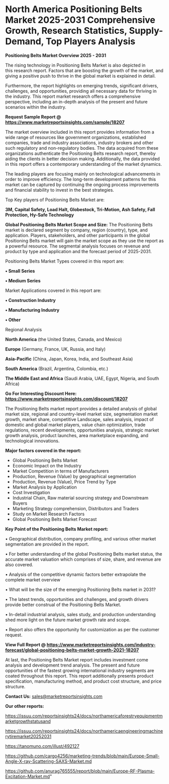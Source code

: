 # North America Positioning Belts Market 2025-2031 Comprehensive Growth, Research Statistics, Supply-Demand,  Top Players Analysis

<Strong> Positioning Belts Market Overview 2025 - 2031</strong>

The rising technology in Positioning Belts Market is also depicted in this research report. Factors that are boosting the growth of the market, and giving a positive push to thrive in the global market is explained in detail.

Furthermore, the report highlights on emerging trends, significant drivers, challenges, and opportunities, providing all necessary data for thriving in the industry. This report market research offers a comprehensive perspective, including an in-depth analysis of the present and future scenarios within the industry.

<strong>Request Sample Report @ <a href=https://www.marketreportsinsights.com/sample/18207>https://www.marketreportsinsights.com/sample/18207</a></strong>

The market overview included in this report provides information from a wide range of resources like government organizations, established companies, trade and industry associations, industry brokers and other such regulatory and non-regulatory bodies. The data acquired from these organizations authenticate the Positioning Belts research report, thereby aiding the clients in better decision making. Additionally, the data provided in this report offers a contemporary understanding of the market dynamics.

The leading players are focusing mainly on technological advancements in order to improve efficiency. The long-term development patterns for this market can be captured by continuing the ongoing process improvements and financial stability to invest in the best strategies.

Top Key players of Positioning Belts Market are:

<strong>3M, Capital Safety, Load Halt, Globestock, Tri-Motion, Ash Safety, Fall Protection, Hy-Safe Technology</strong>

<strong><b>Global Positioning Belts Market Scope and Size:</b></strong>
The Positioning Belts market is declared segment by company, region (country), type, and application. Players, stakeholders, and other participants in the global Positioning Belts market will gain the market scope as they use the report as a powerful resource. The segmental analysis focuses on revenue and product by type and application and the forecast period of 2025-2031.

Positioning Belts Market Types covered in this report are:

<strong>• Small Series

• Medium Series</strong>

Market Applications covered in this report are:

<strong>• Construction Industry

• Manufacturing Industry

• Other</strong> 

Regional Analysis

<strong>North America</strong> (the United States, Canada, and Mexico)

<strong>Europe</strong> (Germany, France, UK, Russia, and Italy)

<strong>Asia-Pacific</strong> (China, Japan, Korea, India, and Southeast Asia)

<strong>South America</strong> (Brazil, Argentina, Colombia, etc.)

<strong>The Middle East and Africa</strong> (Saudi Arabia, UAE, Egypt, Nigeria, and South Africa)

<strong>Go For Interesting Discount Here: <a href=https://www.marketreportsinsights.com/discount/18207>https://www.marketreportsinsights.com/discount/18207</a></strong>

The Positioning Belts market report provides a detailed analysis of global market size, regional and country-level market size, segmentation market growth, market share, competitive Landscape, sales analysis, impact of domestic and global market players, value chain optimization, trade regulations, recent developments, opportunities analysis, strategic market growth analysis, product launches, area marketplace expanding, and technological innovations.

<strong><b>Major factors covered in the report:</b></strong>
<ul>
  <li>Global Positioning Belts Market </li>
  <li>Economic Impact on the Industry</li>
  <li>Market Competition in terms of Manufacturers</li>
  <li>Production, Revenue (Value) by geographical segmentation</li>
  <li>Production, Revenue (Value), Price Trend by Type</li>
  <li>Market Analysis by Application</li>
  <li>Cost Investigation</li>
  <li>Industrial Chain, Raw material sourcing strategy and Downstream Buyers</li>
  <li>Marketing Strategy comprehension, Distributors and Traders</li>
  <li>Study on Market Research Factors</li>
  <li>Global Positioning Belts Market Forecast</li>
</ul>

<strong><b>Key Point of the Positioning Belts Market report:</b></strong>

• Geographical distribution, company profiling, and various other market segmentation are provided in the report.

• For better understanding of the global Positioning Belts market status, the accurate market valuation which comprises of size, share, and revenue are also covered.

• Analysis of the competitive dynamic factors better extrapolate the complete market overview

• What will be the size of the emerging Positioning Belts market in 2031?

• The latest trends, opportunities and challenges, and growth drivers provide better construal of the Positioning Belts Market.

• In-detail industrial analysis, sales study, and production understanding shed more light on the future market growth rate and scope.

• Report also offers the opportunity for customization as per the customer request.

<strong><b>View Full Report @ <a href=https://www.marketreportsinsights.com/industry-forecast/global-positioning-belts-market-growth-2021-18207>https://www.marketreportsinsights.com/industry-forecast/global-positioning-belts-market-growth-2021-18207</a></b></strong>


At last, the Positioning Belts Market report includes investment come analysis and development trend analysis. The present and future opportunities of the fastest growing international industry segments are coated throughout this report. This report additionally presents product specification, manufacturing method, and product cost structure, and price structure.

<strong>Contact Us:</strong>
sales@marketreportsinsights.com

<strong>Our other reports:</strong>

<a href=https://issuu.com/reportsinsights24/docs/northamericaforestryequipmentmarketgrowthstatusand>https://issuu.com/reportsinsights24/docs/northamericaforestryequipmentmarketgrowthstatusand</a>

<a href=https://issuu.com/reportsinsights24/docs/northamericaengineeringmachinerytiremarket20252031>https://issuu.com/reportsinsights24/docs/northamericaengineeringmachinerytiremarket20252031</a>

<a href=https://tanomuno.com/illust/492127>https://tanomuno.com/illust/492127</a>

<a href=https://github.com/cargo4256/marketing-trends/blob/main/Europe-Small-Angle-X-ray-Scattering-SAXS-Market.md>https://github.com/cargo4256/marketing-trends/blob/main/Europe-Small-Angle-X-ray-Scattering-SAXS-Market.md</a>

<a href=https://github.com/anurag765555/report/blob/main/Europe-RF-Plasma-Excitation-Market.md>https://github.com/anurag765555/report/blob/main/Europe-RF-Plasma-Excitation-Market.md</a>"
